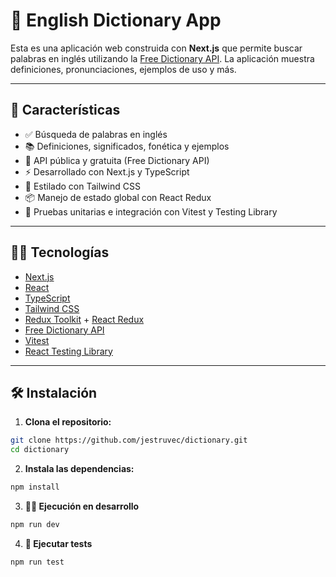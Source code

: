 # 📖 English Dictionary App

Esta es una aplicación web construida con **Next.js** que permite buscar palabras en inglés utilizando la [Free Dictionary API](https://dictionaryapi.dev/). La aplicación muestra definiciones, pronunciaciones, ejemplos de uso y más.

---

## 🚀 Características

- ✅ Búsqueda de palabras en inglés
- 📚 Definiciones, significados, fonética y ejemplos
- 🎯 API pública y gratuita (Free Dictionary API)
- ⚡️ Desarrollado con Next.js y TypeScript
- 💅 Estilado con Tailwind CSS
- 📦 Manejo de estado global con React Redux
- 🧪 Pruebas unitarias e integración con Vitest y Testing Library

---

## 🧑‍💻 Tecnologías

- [Next.js](https://nextjs.org/)
- [React](https://reactjs.org/)
- [TypeScript](https://www.typescriptlang.org/)
- [Tailwind CSS](https://tailwindcss.com/)
- [Redux Toolkit](https://redux-toolkit.js.org/) + [React Redux](https://react-redux.js.org/)
- [Free Dictionary API](https://dictionaryapi.dev/)
- [Vitest](https://vitest.dev/)
- [React Testing Library](https://testing-library.com/docs/react-testing-library/intro/)

---

## 🛠️ Instalación

1. **Clona el repositorio:**

```bash
git clone https://github.com/jestruvec/dictionary.git
cd dictionary
```

2. **Instala las dependencias:**

```bash
npm install
```

3. **🏃‍♂️ Ejecución en desarrollo**

```bash
npm run dev
```

4. **🧪 Ejecutar tests**

```bash
npm run test
```
